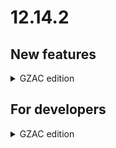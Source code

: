 # 12.14.2

## New features

<details>

<summary>GZAC edition</summary>

* The Zaken API communicates Zaak lifecycle events as Spring Application Events. For more info see [ZGW-for-developers](../../features/zgw/for-developers.md)


</details>

## For developers

<details>

<summary>GZAC edition</summary>

* The Zaken API communicates Zaak lifecycle events as Spring Application Events. It concerns the following Zaak lifecycle events:
  * DocumentLinkedToZaak
  * ZaakRolCreated
  * ZaakRolUpdated
  * ZaakCreated
  * ZaakPatched
  * ZaakStatusCreated
  * ZaakResultaatCreated
  * ZaakOpschortingUpdated
  * ZaakeigenschapCreated
  * ZaakeigenschapUpdated
  * ZaakeigenschapDeleted
  * ZaakObjectCreated

These events are already available to external systems using the outbox module.

</details>
